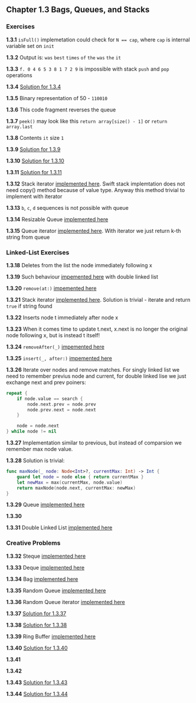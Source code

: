 ## Chapter 1.3 Bags, Queues, and Stacks

### Exercises

**1.3.1**  `isFull()` implemetation could check for `N == cap`, where `cap` is internal variable set on `init`

**1.3.2** Output is: `was` `best` `times` `of` `the` `was` `the` `it`

**1.3.3** `f. 0 4 6 5 3 8 1 7 2 9` is impossible with stack `push` and `pop` operations

**1.3.4** [Solution for 1.3.4](1.3.4.md)

**1.3.5** Binary representation of 50 - `110010`

**1.3.6** This code fragment reverses the queue

**1.3.7** `peek()` may look like this `return array[size() - 1]` or `return array.last`

**1.3.8** Contents `it` size `1`

**1.3.9** [Solution for 1.3.9](1.3.9.md)

**1.3.10** [Solution for 1.3.10](1.3.10.md)

**1.3.11** [Solution for 1.3.11](1.3.11.md)

**1.3.12** Stack iterator [implemented here](https://github.com/SergeyKuryanov/Swift-Data-Structures-and-Algorithms/tree/master/Stack#array). Swift stack implemtation does not need copy() method because of value type. Anyway this method trivial to implement with iterator

**1.3.13** `b`, `c`, `d` sequences is not possible with queue

**1.3.14** Resizable Queue [implemented here](https://github.com/SergeyKuryanov/Swift-Data-Structures-and-Algorithms/tree/master/Queue#resizable-array)

**1.3.15** Queue iterator [implemented here](https://github.com/SergeyKuryanov/Swift-Data-Structures-and-Algorithms/tree/master/Queue#array). With iterator we just return k-th string from queue

### Linked-List Exercises

**1.3.18** Deletes from the list the node immediately following x

**1.3.19** Such behaviour [impemented here](https://github.com/SergeyKuryanov/Swift-Data-Structures-and-Algorithms/tree/master/Linked%20List#double-linked-list) with double linked list

**1.3.20** `remove(at:)` [impemented here](https://github.com/SergeyKuryanov/Swift-Data-Structures-and-Algorithms/tree/master/Linked%20List)

**1.3.21** Stack iterator [implemented here](https://github.com/SergeyKuryanov/Swift-Data-Structures-and-Algorithms/tree/master/Linked%20List). Solution is trivial - iterate and return `true` if string found

**1.3.22** Inserts node t immediately after node x

**1.3.23** When it comes time to update t.next, x.next is no longer the original node following x, but is instead t itself!

**1.3.24** `removeAfter(_)` [impemented here](https://github.com/SergeyKuryanov/Swift-Data-Structures-and-Algorithms/tree/master/Linked%20List)

**1.3.25** `insert(_, after:)` [impemented here](https://github.com/SergeyKuryanov/Swift-Data-Structures-and-Algorithms/tree/master/Linked%20List)

**1.3.26** Iterate over nodes and remove matches. For singly linked list we need to remember previus node and current, for double linked lise we just exchange next and prev poiners:

```swift
repeat {
    if node.value == search {
        node.next.prev = node.prev
        node.prev.next = node.next
    }

    node = node.next
} while node != nil
```

**1.3.27** Implementation similar to previous, but instead of comparsion we remember max node value.

**1.3.28** Solution is trivial:
```swift
func maxNode(_ node: Node<Int>?, currentMax: Int) -> Int {
    guard let node = node else { return currentMax }
    let newMax = max(currentMax, node.value)
    return maxNode(node.next, currentMax: newMax)
}
```

**1.3.29** Queue [implemented here](https://github.com/SergeyKuryanov/Swift-Data-Structures-and-Algorithms/tree/master/Queue)

**1.3.30**

**1.3.31** Double Linked List [implemented here](https://github.com/SergeyKuryanov/Swift-Data-Structures-and-Algorithms/tree/master/Linked%20List#double-linked-list)

### Creative Problems

**1.3.32** Steque [implemented here](https://github.com/SergeyKuryanov/Swift-Data-Structures-and-Algorithms/tree/master/Steque)

**1.3.33** Deque [implemented here](https://github.com/SergeyKuryanov/Swift-Data-Structures-and-Algorithms/tree/master/Deque)

**1.3.34** Bag [implemented here](https://github.com/SergeyKuryanov/Swift-Data-Structures-and-Algorithms/tree/master/Bag)

**1.3.35** Random Queue [implemented here](https://github.com/SergeyKuryanov/Swift-Data-Structures-and-Algorithms/tree/master/Queue#random-queue)

**1.3.36** Random Queue iterator [implemented here](https://github.com/SergeyKuryanov/Swift-Data-Structures-and-Algorithms/tree/master/Queue#random-queue)

**1.3.37** [Solution for 1.3.37](1.3.37.md)

**1.3.38** [Solution for 1.3.38](1.3.38.md)

**1.3.39** Ring Buffer [implemented here](https://github.com/SergeyKuryanov/Swift-Data-Structures-and-Algorithms/tree/master/Ring%20Buffer)

**1.3.40** [Solution for 1.3.40](1.3.40.md)

**1.3.41**

**1.3.42** 

**1.3.43** [Solution for 1.3.43](1.3.43.md)

**1.3.44** [Solution for 1.3.44](1.3.44.md)